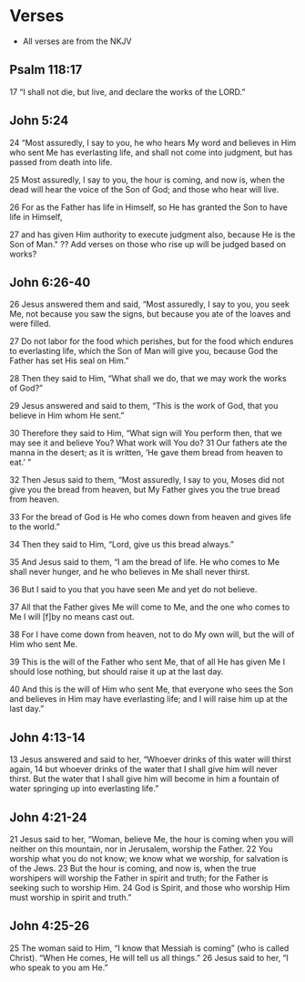 # Verses
* All verses are from the NKJV

## Psalm 118:17
17 “I shall not die, but live, and declare the works of the LORD.”

## John 5:24
24 “Most assuredly, I say to you, he who hears My word and believes in Him who sent Me has everlasting life, and shall not come into judgment, but has passed from death into life.

25 Most assuredly, I say to you, the hour is coming, and now is, when the dead will hear the voice of the Son of God; and those who hear will live.

26 For as the Father has life in Himself, so He has granted the Son to have life in Himself,

27 and has given Him authority to execute judgment also, because He is the Son of Man."
?? Add verses on those who rise up will be judged based on works?

## John 6:26-40
26 Jesus answered them and said, “Most assuredly, I say to you, you seek Me, not because you saw the signs, but because you ate of the loaves and were filled.

27 Do not labor for the food which perishes, but for the food which endures to everlasting life, which the Son of Man will give you, because God the Father has set His seal on Him.”

28 Then they said to Him, “What shall we do, that we may work the works of God?”

29 Jesus answered and said to them, “This is the work of God, that you believe in Him whom He sent.”

30 Therefore they said to Him, “What sign will You perform then, that we may see it and believe You? What work will You do? 31 Our fathers ate the manna in the desert; as it is written, ‘He gave them bread from heaven to eat.’ ”

32 Then Jesus said to them, “Most assuredly, I say to you, Moses did not give you the bread from heaven, but My Father gives you the true bread from heaven.

33 For the bread of God is He who comes down from heaven and gives life to the world.”

34 Then they said to Him, “Lord, give us this bread always.”

35 And Jesus said to them, “I am the bread of life. He who comes to Me shall never hunger, and he who believes in Me shall never thirst.

36 But I said to you that you have seen Me and yet do not believe.

37 All that the Father gives Me will come to Me, and the one who comes to Me I will [f]by no means cast out.

38 For I have come down from heaven, not to do My own will, but the will of Him who sent Me.

39 This is the will of the Father who sent Me, that of all He has given Me I should lose nothing, but should raise it up at the last day.

40 And this is the will of Him who sent Me, that everyone who sees the Son and believes in Him may have everlasting life; and I will raise him up at the last day.”

## John 4:13-14
13 Jesus answered and said to her, “Whoever drinks of this water will thirst again,
14 but whoever drinks of the water that I shall give him will never thirst. But the water that I shall give him will become in him a fountain of water springing up into everlasting life.”

## John 4:21-24
21 Jesus said to her, “Woman, believe Me, the hour is coming when you will neither on this mountain, nor in Jerusalem, worship the Father. 22 You worship what you do not know; we know what we worship, for salvation is of the Jews. 23 But the hour is coming, and now is, when the true worshipers will worship the Father in spirit and truth; for the Father is seeking such to worship Him. 24 God is Spirit, and those who worship Him must worship in spirit and truth.”

## John 4:25-26
25 The woman said to Him, “I know that Messiah is coming” (who is called Christ). “When He comes, He will tell us all things.”
26 Jesus said to her, “I who speak to you am He.”
